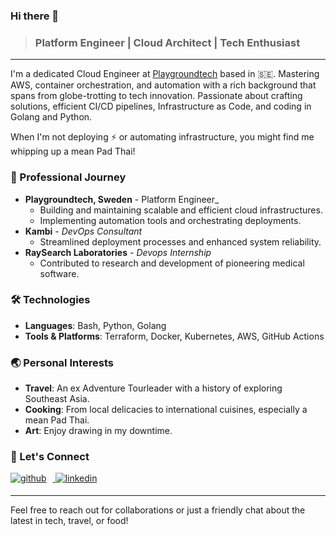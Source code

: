 ### Hi there 👋
> ### Platform Engineer | Cloud Architect | Tech Enthusiast

---

I'm a dedicated Cloud Engineer at [Playgroundtech](https://playgroundtech.io) based in 🇸🇪. Mastering AWS, container orchestration, and automation with a rich background that spans from globe-trotting to tech innovation. Passionate about crafting solutions, efficient CI/CD pipelines, Infrastructure as Code, and coding in Golang and Python. 

When I'm not deploying ⚡ or automating infrastructure, you might find me whipping up a mean Pad Thai!

### 💼 Professional Journey

- **Playgroundtech, Sweden** - Platform Engineer_
  - Building and maintaining scalable and efficient cloud infrastructures.
  - Implementing automation tools and orchestrating deployments.
- **Kambi** - _DevOps Consultant_
  - Streamlined deployment processes and enhanced system reliability.
- **RaySearch Laboratories** - _Devops Internship_
  - Contributed to research and development of pioneering medical software.

### 🛠️ Technologies

- **Languages**: Bash, Python, Golang
- **Tools & Platforms**: Terraform, Docker, Kubernetes, AWS, GitHub Actions

### 🌏 Personal Interests

- **Travel**: An ex Adventure Tourleader with a history of exploring Southeast Asia.
- **Cooking**: From local delicacies to international cuisines, especially a mean Pad Thai.
- **Art**: Enjoy drawing in my downtime.

### 💬 Let's Connect

<a href="https://github.com/marcmodin" target="_blank">
<img src=https://img.shields.io/badge/github-%2324292e.svg?&style=for-the-badge&logo=github&logoColor=white alt=github style="margin-bottom: 5px; margin-right: 10px" />
</a>
<a href="https://linkedin.com/in/marcrajesmodin" target="_blank">
<img src=https://img.shields.io/badge/linkedin-%231E77B5.svg?&style=for-the-badge&logo=linkedin&logoColor=white alt=linkedin style="margin-bottom: 5px;" />
</a>  

---

Feel free to reach out for collaborations or just a friendly chat about the latest in tech, travel, or food!
